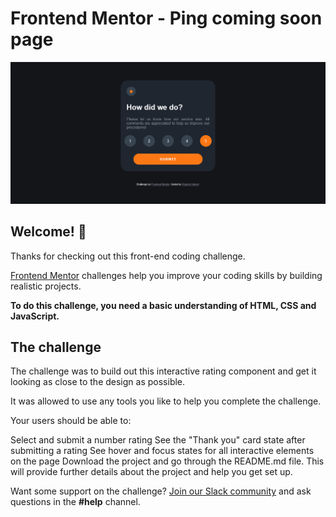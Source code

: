 # Frontend Mentor - Ping coming soon page

![Design preview for the Interactive Rating Component Main page coding challenge](/design/desktop-design.png)

## Welcome! 👋

Thanks for checking out this front-end coding challenge.

[Frontend Mentor](https://www.frontendmentor.io) challenges help you improve your coding skills by building realistic projects.

**To do this challenge, you need a basic understanding of HTML, CSS and JavaScript.**

## The challenge

The challenge was to build out this interactive rating component and get it looking as close to the design as possible.

It was allowed to use any tools you like to help you complete the challenge.

Your users should be able to:

Select and submit a number rating
See the "Thank you" card state after submitting a rating
See hover and focus states for all interactive elements on the page
Download the project and go through the README.md file. This will provide further details about the project and help you get set up.

Want some support on the challenge? [Join our Slack community](https://www.frontendmentor.io/slack) and ask questions in the **#help** channel.
